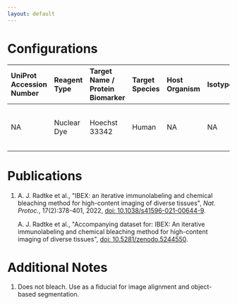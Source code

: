 ```yaml
---
layout: default
---
```


# Configurations

| UniProt Accession Number   | Reagent Type   | Target Name / Protein Biomarker   | Target Species   | Host Organism   | Isotype   | Clonality   | Vendor   |   Catalog Number | Conjugate   | RRID   | Availability   | Method           | Tissue Preservation               | Target Tissue   | Tissue State   | Detergent         | Antigen Retrieval Conditions   | Dye Inactivation Conditions   | Recommend   | Agree                                    | Disagree   | Contributor         | Notes       |
|:---------------------------|:---------------|:----------------------------------|:-----------------|:----------------|:----------|:------------|:---------|-----------------:|:------------|:-------|:---------------|:-----------------|:----------------------------------|:----------------|:---------------|:------------------|:-------------------------------|:------------------------------|:------------|:-----------------------------------------|:-----------|:--------------------|:------------|
| NA                         | Nuclear Dye    | Hoechst 33342                                | Human            | NA              | NA        | NA          | Biotium  |            40046 | NA          | NA     | Stock          | IBEX2D Automated | 1:4 Cytofix/Cytoperm Fixed Frozen | Skin            | NA             | 0.3% Triton-X-100 | NA                             | NA                            | Yes         | [0000-0002-5187-810X](https://orcid.org/0000-0002-5187-810X) [[1](#publications)] | NA         | [0000-0002-5187-810X](https://orcid.org/0000-0002-5187-810X) | [1](#notes) |

# Publications

<a name="publications"></a>
1. A. J. Radtke et al., "IBEX: an iterative immunolabeling and chemical bleaching
 method for high-content imaging of diverse tissues", *Nat. Protoc.*, 17(2):378-401, 2022, [doi: 10.1038/s41596-021-00644-9](https://doi.org/10.1038/s41596-021-00644-9).

    A. J. Radtke et al., "Accompanying dataset for: IBEX: An iterative immunolabeling and chemical bleaching method for high-content imaging of diverse tissues", [doi: 10.5281/zenodo.5244550](https://doi.org/10.5281/zenodo.5244551).


# Additional Notes

<a name="notes"></a>
1. Does not bleach. Use as a fiducial for image alignment and object-based segmentation.
